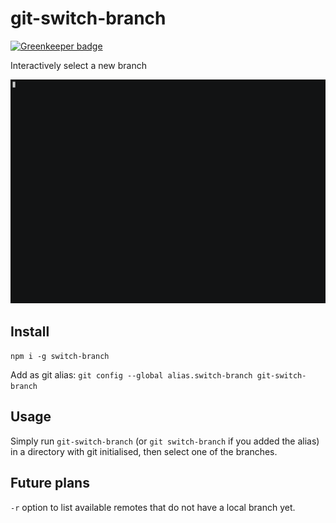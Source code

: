 # git-switch-branch

[![Greenkeeper badge](https://badges.greenkeeper.io/Ephys/git-switch-branch.svg)](https://greenkeeper.io/)

Interactively select a new branch

![example gif 1](demo.gif)

## Install

`npm i -g switch-branch`

Add as git alias: `git config --global alias.switch-branch git-switch-branch`

## Usage

Simply run `git-switch-branch` (or `git switch-branch` if you added the alias) in a directory with git initialised,
then select one of the branches.

## Future plans

`-r` option to list available remotes that do not have a local branch yet.

